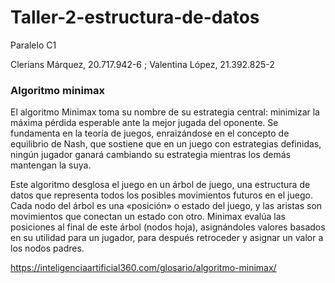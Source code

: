 # Taller-2-estructura-de-datos

Paralelo C1


Clerians Márquez, 20.717.942-6 ; Valentina López, 21.392.825-2

### Algoritmo minimax

El algoritmo Minimax toma su nombre de su estrategia central: minimizar la máxima pérdida esperable ante la mejor jugada del oponente. Se fundamenta en la teoría de juegos, enraizándose en el concepto de equilibrio de Nash, que sostiene que en un juego con estrategias definidas, ningún jugador ganará cambiando su estrategia mientras los demás mantengan la suya.

Este algoritmo desglosa el juego en un árbol de juego, una estructura de datos que representa todos los posibles movimientos futuros en el juego. Cada nodo del árbol es una «posición» o estado del juego, y las aristas son movimientos que conectan un estado con otro. Minimax evalúa las posiciones al final de este árbol (nodos hoja), asignándoles valores basados en su utilidad para un jugador, para después retroceder y asignar un valor a los nodos padres.








https://inteligenciaartificial360.com/glosario/algoritmo-minimax/
